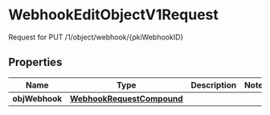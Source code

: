 

# WebhookEditObjectV1Request

Request for PUT /1/object/webhook/{pkiWebhookID}

## Properties

| Name | Type | Description | Notes |
|------------ | ------------- | ------------- | -------------|
|**objWebhook** | [**WebhookRequestCompound**](WebhookRequestCompound.md) |  |  |



